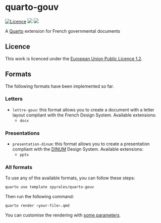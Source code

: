 # quarto-gouv

[![Licence](https://img.shields.io/badge/Licence-EUPL--1.2-001489)](https://joinup.ec.europa.eu/collection/eupl/eupl-text-eupl-12)
![](https://github.com/spyrales/quarto-gouv/actions/workflows/ci_lettre-gouv-docx.yml/badge.svg)
![](https://github.com/spyrales/quarto-gouv/actions/workflows/ci_presentation-dinum-pptx.yml/badge.svg)

A [Quarto](https://quarto.org) extension for French governmental documents

## Licence

 This work is licenced under the [European Union Public Licence 1.2](https://joinup.ec.europa.eu/collection/eupl/eupl-text-eupl-12).

## Formats

The following formats have been implemented so far.

### Letters

- `lettre-gouv`: this format allows you to create a document with a letter layout compliant with the French Design System. Available extensions:
  - `docx`

### Presentations

- `presentation-dinum`: this format allows you to create a presentation compliant with the [DINUM](https://www.numerique.gouv.fr/dinum/) Design System. Available extensions:
  - `pptx`

### All formats

To use any of the available formats, you can follow these steps:

```bash
quarto use template spyrales/quarto-gouv
```

Then run the following command:

```bash
quarto render <your-file>.qmd
```

You can customise the rendering with [some parameters](https://quarto.org/docs/reference/formats/docx.html).